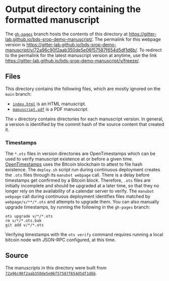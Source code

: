 # Output directory containing the formatted manuscript

The [`gh-pages`](https://github.com/gitter-lab/bds-srop-demo-manuscript/tree/gh-pages) branch hosts the contents of this directory at <https://gitter-lab.github.io/bds-srop-demo-manuscript/>.
The permalink for this webpage version is <https://gitter-lab.github.io/bds-srop-demo-manuscript/v/72a96c90f2aab350de5e06f57587f654d5df1d6b/>.
To redirect to the permalink for the latest manuscript version at anytime, use the link <https://gitter-lab.github.io/bds-srop-demo-manuscript/v/freeze/>.

## Files

This directory contains the following files, which are mostly ignored on the `main` branch:

+ [`index.html`](index.html) is an HTML manuscript.
+ [`manuscript.pdf`](manuscript.pdf) is a PDF manuscript.

The `v` directory contains directories for each manuscript version.
In general, a version is identified by the commit hash of the source content that created it.

### Timestamps

The `*.ots` files in version directories are OpenTimestamps which can be used to verify manuscript existence at or before a given time.
[OpenTimestamps](https://opentimestamps.org/) uses the Bitcoin blockchain to attest to file hash existence.
The `deploy.sh` script run during continuous deployment creates the `.ots` files through its `manubot webpage` call.
There is a delay before timestamps get confirmed by a Bitcoin block.
Therefore, `.ots` files are initially incomplete and should be upgraded at a later time, so that they no longer rely on the availability of a calendar server to verify.
The `manubot webpage` call during continuous deployment identifies files matched by `webpage/v/**/*.ots` and attempts to upgrade them.
You can also manually upgrade timestamps, by running the following in the `gh-pages` branch:

```shell
ots upgrade v/*/*.ots
rm v/*/*.ots.bak
git add v/*/*.ots
```

Verifying timestamps with the `ots verify` command requires running a local bitcoin node with JSON-RPC configured, at this time.

## Source

The manuscripts in this directory were built from
[`72a96c90f2aab350de5e06f57587f654d5df1d6b`](https://github.com/gitter-lab/bds-srop-demo-manuscript/commit/72a96c90f2aab350de5e06f57587f654d5df1d6b).
